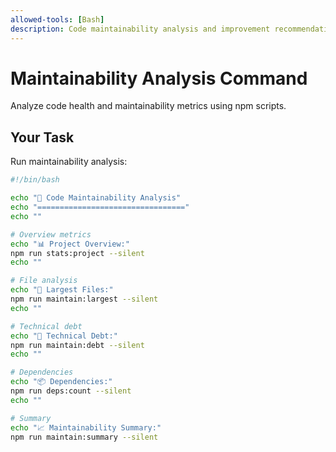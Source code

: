 ```yaml
---
allowed-tools: [Bash]
description: Code maintainability analysis and improvement recommendations
---
```


# Maintainability Analysis Command

Analyze code health and maintainability metrics using npm scripts.

## Your Task
Run maintainability analysis:

```bash
#!/bin/bash

echo "🔧 Code Maintainability Analysis"
echo "================================="
echo ""

# Overview metrics
echo "📊 Project Overview:"
npm run stats:project --silent
echo ""

# File analysis
echo "📁 Largest Files:"
npm run maintain:largest --silent
echo ""

# Technical debt
echo "🔧 Technical Debt:"
npm run maintain:debt --silent
echo ""

# Dependencies
echo "📦 Dependencies:"
npm run deps:count --silent
echo ""

# Summary
echo "📈 Maintainability Summary:"
npm run maintain:summary --silent
```